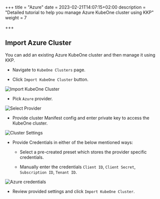 +++
title = "Azure"
date = 2023-02-21T14:07:15+02:00
description = "Detailed tutorial to help you manage Azure KubeOne cluster using KKP"
weight = 7

+++

## Import Azure Cluster

You can add an existing Azure KubeOne cluster and then manage it using KKP.

- Navigate to `KubeOne Clusters` page.

- Click `Import KubeOne Cluster` button.

![Import KubeOne Cluster](/img/kubermatic/main/tutorials/kubeone_clusters/cluster_list_empty.png "Import KubeOne Cluster")

- Pick `Azure` provider.

![Select Provider](/img/kubermatic/main/tutorials/kubeone_clusters/import_kubeone_cluster.png "Select Provider")

- Provide cluster Manifest config and enter private key to access the KubeOne cluster.

![Cluster Settings](/img/kubermatic/main/tutorials/kubeone_clusters/cluster_settings_step.png "Cluster Settings")

- Provide Credentials in either of the below mentioned ways:
    - Select a pre-created preset which stores the provider specific credentials.

    - Manually enter the credentials `Client ID`, `Client Secret`, `Subscription ID`, `Tenant ID`.

![Azure credentials](/img/kubermatic/main/tutorials/kubeone_clusters/azure_credentials_step.png "Azure credentials")

- Review provided settings and click `Import KubeOne Cluster`.

